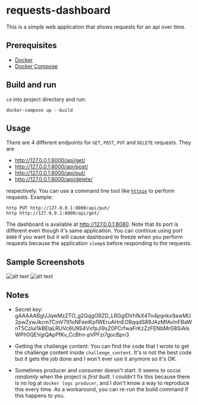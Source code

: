 # requests-dashboard

This is a simple web application that shows requests for an api over time. 


## Prerequisites
- [Docker](https://docs.docker.com/get-docker/)
- [Docker Compose](https://docs.docker.com/compose/install/)

## Build and run

`cd` into project directory and run:
```
docker-compose up --build
```
## Usage
There are 4 different endpoints for `GET`, `POST`, `PUT` and `DELETE` requests. They are
 - http://127.0.0.1:8000/api/get/
 - http://127.0.0.1:8000/api/post/
 - http://127.0.0.1:8000/api/put/
 - http://127.0.0.1:8000/api/delete/

respectively. You can use a command line tool like [`httpie`](https://httpie.io/) to perform requests. Example:
```
http PUT http://127.0.0.1:8000/api/put/
http http://127.0.0.1:8000/api/get/
```


The dashboard is available at http://127.0.0.1:8080. Note that its port is different even though it's same application. You can continue using port `8000` if you want but it will cause dashboard to freeze when you perform requests because the application `sleep`s before responding to the requests.

## Sample Screenshots
![alt text](https://i.imgur.com/YxenkyO.png "Dashboard")
![alt text](https://i.imgur.com/5t26ODP.png "Dashboard")

## Notes
- Secret key: gAAAAABgUJqwMzZTO_g2GqgORZD_LRGgIDVhfkX4Tn4pqnkx9awMU2pwZywJkcm7CmV791oNFeeiKp1WEruAHnEOBqqdS89JAzMfAvInFBaWnT5CzluI1kBElaLRUVc6U9S4VxfpJi9sZ0PCrfwaFrKzZzFENbMrG8SiAIsWPh0QEVgiQApPfKv_CcBhn-pVPFzi7gocBpn3

- Getting the challenge content: You can find the code that I wrote to get the challenge content inside `challenge_content`. It's is not the best code but it gets the job done and I won't ever use it anymore so it's OK.

- Sometimes producer and consumer doesn't start. It seems to occur *randomly* when the project is *first built*. I couldn't fix this because there is no log at `docker logs producer`, and I don't know a way to reproduce this every time. As a workaround, you can re-run the build command if this happens to you.
